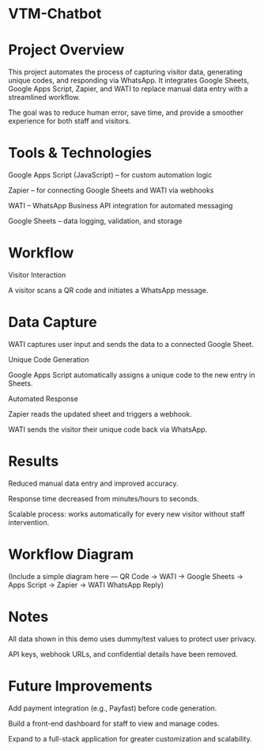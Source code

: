 # VTM-Chatbot


# Project Overview

This project automates the process of capturing visitor data, generating unique codes, and responding via WhatsApp. It integrates Google Sheets, Google Apps Script, Zapier, and WATI to replace manual data entry with a streamlined workflow.

The goal was to reduce human error, save time, and provide a smoother experience for both staff and visitors.

# Tools & Technologies

Google Apps Script (JavaScript) – for custom automation logic

Zapier – for connecting Google Sheets and WATI via webhooks

WATI – WhatsApp Business API integration for automated messaging

Google Sheets – data logging, validation, and storage

# Workflow

Visitor Interaction

A visitor scans a QR code and initiates a WhatsApp message.

# Data Capture

WATI captures user input and sends the data to a connected Google Sheet.

Unique Code Generation

Google Apps Script automatically assigns a unique code to the new entry in Sheets.

Automated Response

Zapier reads the updated sheet and triggers a webhook.

WATI sends the visitor their unique code back via WhatsApp.

# Results

Reduced manual data entry and improved accuracy.

Response time decreased from minutes/hours to seconds.

Scalable process: works automatically for every new visitor without staff intervention.

# Workflow Diagram

(Include a simple diagram here — QR Code → WATI → Google Sheets → Apps Script → Zapier → WATI WhatsApp Reply)

# Notes

All data shown in this demo uses dummy/test values to protect user privacy.

API keys, webhook URLs, and confidential details have been removed.

# Future Improvements

Add payment integration (e.g., Payfast) before code generation.

Build a front-end dashboard for staff to view and manage codes.

Expand to a full-stack application for greater customization and scalability.
